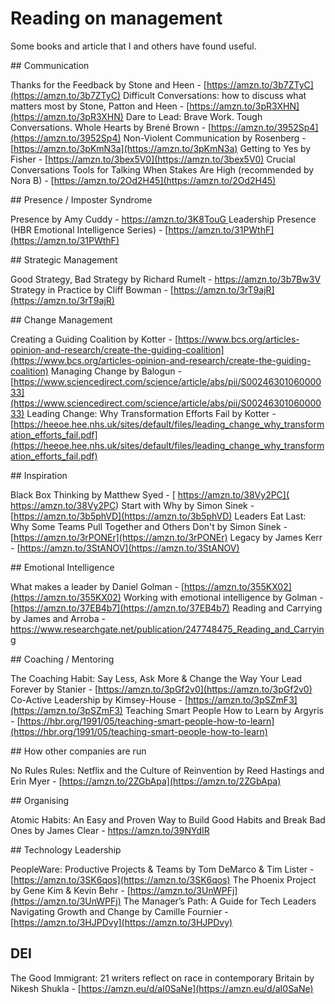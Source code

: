 # Reading on management

Some books and article that I and others have found useful.

## Communication

Thanks for the Feedback by Stone and Heen - [https://amzn.to/3b7ZTyC](https://amzn.to/3b7ZTyC)
Difficult Conversations: how to discuss what matters most by Stone, Patton and Heen - [https://amzn.to/3pR3XHN](https://amzn.to/3pR3XHN)
Dare to Lead: Brave Work. Tough Conversations. Whole Hearts by Brené Brown - [https://amzn.to/3952Sp4](https://amzn.to/3952Sp4)
Non-Violent Communication by Rosenberg - [https://amzn.to/3pKmN3a](https://amzn.to/3pKmN3a)
Getting to Yes by Fisher - [https://amzn.to/3bex5V0](https://amzn.to/3bex5V0)
Crucial Conversations Tools for Talking When Stakes Are High (recommended by Nora B) - [https://amzn.to/2Od2H45](https://amzn.to/2Od2H45)


## Presence / Imposter Syndrome

Presence by Amy Cuddy - [https://amzn.to/3K8TouG ](https://amzn.to/3K8TouG )
Leadership Presence (HBR Emotional Intelligence Series)  - [https://amzn.to/31PWthF](https://amzn.to/31PWthF)

## Strategic Management

Good Strategy, Bad Strategy by Richard Rumelt - [https://amzn.to/3b7Bw3V ](https://amzn.to/3b7Bw3V )
Strategy in Practice by Cliff Bowman - [https://amzn.to/3rT9ajR](https://amzn.to/3rT9ajR)


## Change Management

Creating a Guiding Coalition by Kotter - [https://www.bcs.org/articles-opinion-and-research/create-the-guiding-coalition](https://www.bcs.org/articles-opinion-and-research/create-the-guiding-coalition)
Managing Change by Balogun - [https://www.sciencedirect.com/science/article/abs/pii/S0024630106000033](https://www.sciencedirect.com/science/article/abs/pii/S0024630106000033)
Leading Change: Why Transformation Efforts Fail by Kotter - [https://heeoe.hee.nhs.uk/sites/default/files/leading_change_why_transformation_efforts_fail.pdf](https://heeoe.hee.nhs.uk/sites/default/files/leading_change_why_transformation_efforts_fail.pdf)

## Inspiration 

Black Box Thinking by Matthew Syed - [ https://amzn.to/38Vy2PC]( https://amzn.to/38Vy2PC)
Start with Why by Simon Sinek - [https://amzn.to/3b5phVD](https://amzn.to/3b5phVD)
Leaders Eat Last: Why Some Teams Pull Together and Others Don't by Simon Sinek - [https://amzn.to/3rPONEr](https://amzn.to/3rPONEr)
Legacy by James Kerr - [https://amzn.to/3StANOV](https://amzn.to/3StANOV)

## Emotional Intelligence

What makes a leader by Daniel Golman - [https://amzn.to/355KX02](https://amzn.to/355KX02)
Working with emotional intelligence by Golman - [https://amzn.to/37EB4b7](https://amzn.to/37EB4b7)
Reading and Carrying by James and Arroba - [https://www.researchgate.net/publication/247748475_Reading_and_Carrying ](https://www.researchgate.net/publication/247748475_Reading_and_Carrying )

## Coaching / Mentoring

The Coaching Habit: Say Less, Ask More & Change the Way Your Lead Forever by Stanier - [https://amzn.to/3pGf2v0](https://amzn.to/3pGf2v0)
Co-Active Leadership by Kimsey-House - [https://amzn.to/3pSZmF3](https://amzn.to/3pSZmF3)
Teaching Smart People How to Learn by Argyris - [https://hbr.org/1991/05/teaching-smart-people-how-to-learn](https://hbr.org/1991/05/teaching-smart-people-how-to-learn)


## How other companies are run

No Rules Rules: Netflix and the Culture of Reinvention by Reed Hastings and Erin Myer - [https://amzn.to/2ZGbApa](https://amzn.to/2ZGbApa)


## Organising

Atomic Habits: An Easy and Proven Way to Build Good Habits and Break Bad Ones by James Clear - [https://amzn.to/39NYdIR ](https://amzn.to/39NYdIR )


## Technology Leadership

PeopleWare: Productive Projects & Teams by Tom DeMarco & Tim Lister - [https://amzn.to/3SK6qos](https://amzn.to/3SK6qos)
The Phoenix Project by Gene Kim & Kevin Behr - [https://amzn.to/3UnWPFj](https://amzn.to/3UnWPFj)
The Manager’s Path: A Guide for Tech Leaders Navigating Growth and Change by Camille Fournier - [https://amzn.to/3HJPDvy](https://amzn.to/3HJPDvy)

## DEI

The Good Immigrant: 21 writers reflect on race in contemporary Britain by Nikesh Shukla - [https://amzn.eu/d/aI0SaNe](https://amzn.eu/d/aI0SaNe)
